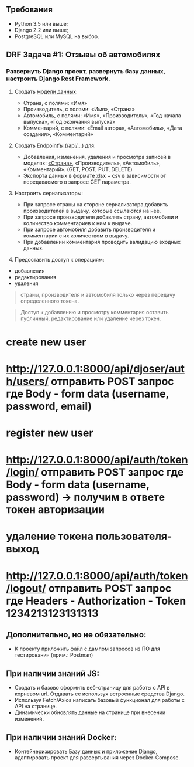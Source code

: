 ## Требования
- Python 3.5 или выше;
- Django 2.2 или выше;
- PostgreSQL или MySQL на выбор.


## DRF Задача #1: Отзывы об автомобилях

### Развернуть Django проект, развернуть базу данных, настроить Django Rest Framework.


1. Создать [модели данных](https://github.com/FominSM/ElRos/blob/main/test_project/myapp/models.py):
    - Страна, с полями: «Имя»
    - Производитель, с полями: «Имя», «Страна»
    - Автомобиль, с полями: «Имя», «Производитель», «Год начала выпуска», «Год окончания выпуска»
    - Комментарий, с полями: «Email автора», «Автомобиль», «Дата создания», «Комментарий»


2. Создать [Endpoint’ы (/api/…)](https://github.com/FominSM/ElRos/blob/main/test_project/myapp/views.py) для:
    - Добавления, изменения, удаления и просмотра записей в моделях: [«Страна»](https://github.com/FominSM/ElRos/blob/ffaca8732a6714cbbbb769fafbcf49d4d2a6fa1a/test_project/myapp/views.py#L11), «Производитель», «Автомобиль», «Комментарий». (GET, POST, PUT, DELETE)
    - Экспорта данных в формате xlsx + csv в зависимости от передаваемого в запросе GET параметра.

3. Настроить сериализаторы:
    - При запросе страны на стороне сериализатора добавить производителей в выдачу, которые ссылаются на нее.
    - При запросе производителя добавлять страну, автомобили и количество комментариев к ним к выдаче.
    - При запросе автомобиля добавить производителя и комментарии с их количеством в выдачу.
    - При добавлении комментария проводить валидацию входных данных.

4. Предоставить доступ к операциям:
- добавления
- редактирования
- удаления 
> страны, производителя и автомобиля только через передачу определенного токена. 

> Доступ к добавлению и просмотру комментария оставить публичный, редактирование или удаление через токен.

# create new user
# http://127.0.0.1:8000/api/djoser/auth/users/ отправить POST запрос где Body - form data (username, password, email)

# register new user
# http://127.0.0.1:8000/api/auth/token/login/ отправить POST запрос где Body - form data (username, password) -> получим в ответе токен авторизации 

# удаление токена пользователя-выход
# http://127.0.0.1:8000/api/auth/token/logout/ отправить POST запрос где Headers - Authorization - Token 1234213123131313

## Дополнительно, но не обязательно:
- К проекту приложить файл с дампом запросов из ПО для тестирования (прим.: Postman)

## При наличии знаний JS: 
- Создать и базово оформить веб-страницу для работы с API в корневом url. Отдавать ее используя встроенные средства Django.
- Используя Fetch/Axios написать базовый функционал для работы с API на странице.
- Динамически обновлять данные на странице при внесении изменений.

## При наличии знаний Docker:
- Контейнеризировать Базу данных и приложение Django, адаптировать проект для развертывания через Docker-Compose.
